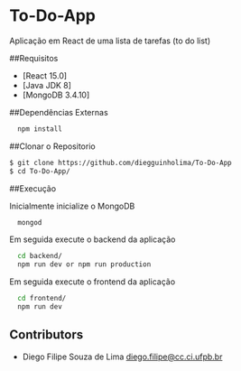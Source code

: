 # To-Do-App
Aplicação em React de uma lista de tarefas (to do list)

##Requisitos
- [React 15.0]
- [Java JDK 8]
- [MongoDB 3.4.10]

##Dependências Externas
```sh
  npm install
```

##Clonar o Repositorio
```sh
$ git clone https://github.com/diegguinholima/To-Do-App
$ cd To-Do-App/
```

##Execução

Inicialmente inicialize o MongoDB
```sh
  mongod
```

Em seguida execute o backend da aplicação
```sh
  cd backend/
  npm run dev or npm run production
```

Em seguida execute o frontend da aplicação
```sh
  cd frontend/
  npm run dev
```

## Contributors

* Diego Filipe Souza de Lima <diego.filipe@cc.ci.ufpb.br>
